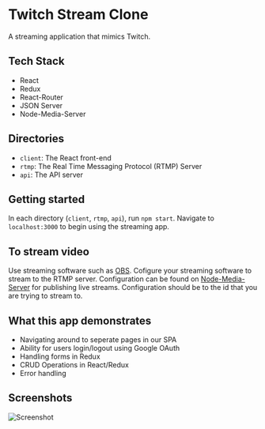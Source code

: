# Twitch Stream Clone

A streaming application that mimics Twitch.

## Tech Stack

- React
- Redux
- React-Router
- JSON Server
- Node-Media-Server

## Directories

- `client`: The React front-end
- `rtmp`: The Real Time Messaging Protocol (RTMP) Server
- `api`: The API server

## Getting started

In each directory (`client`, `rtmp`, `api`), run `npm start`. Navigate to `localhost:3000` to begin using the streaming app.

## To stream video

Use streaming software such as [OBS](https://obsproject.com/welcome). Cofigure your streaming software to stream to the RTMP server. Configuration can be found on [Node-Media-Server](https://github.com/illuspas/Node-Media-Server) for publishing live streams. Configuration should be to the id that you are trying to stream to.

## What this app demonstrates

- Navigating around to seperate pages in our SPA
- Ability for users login/logout using Google OAuth
- Handling forms in Redux
- CRUD Operations in React/Redux
- Error handling

## Screenshots

![Screenshot](https://github.com/davidlacho/Twitch-Clone/blob/master/docs/streamerscreenshot.gif?raw=true)

